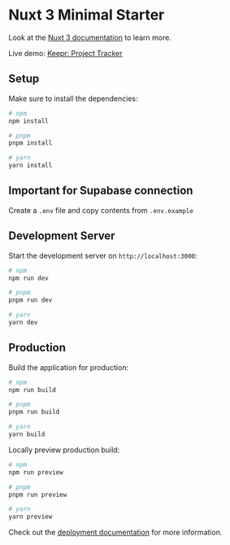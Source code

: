 # Nuxt 3 Minimal Starter

Look at the [Nuxt 3 documentation](https://nuxt.com/docs/getting-started/introduction) to learn more.

Live demo: [Keepr: Project Tracker](https://time-tracker-app-gamma.vercel.app/)

## Setup

Make sure to install the dependencies:

```bash
# npm
npm install

# pnpm
pnpm install

# yarn
yarn install
```

## Important for Supabase connection

Create a `.env` file and copy contents from `.env.example`

## Development Server

Start the development server on `http://localhost:3000`:

```bash
# npm
npm run dev

# pnpm
pnpm run dev

# yarn
yarn dev
```

## Production

Build the application for production:

```bash
# npm
npm run build

# pnpm
pnpm run build

# yarn
yarn build
```

Locally preview production build:

```bash
# npm
npm run preview

# pnpm
pnpm run preview

# yarn
yarn preview
```

Check out the [deployment documentation](https://nuxt.com/docs/getting-started/deployment) for more information.

